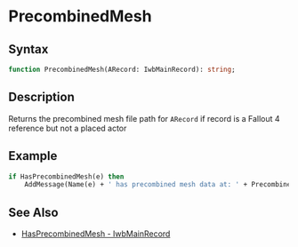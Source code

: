 # PrecombinedMesh

## Syntax

```pascal
function PrecombinedMesh(ARecord: IwbMainRecord): string;
```

## Description

Returns the precombined mesh file path for `ARecord` if record is a Fallout 4 reference but not a placed actor

## Example

```pascal
if HasPrecombinedMesh(e) then
	AddMessage(Name(e) + ' has precombined mesh data at: ' + PrecombinedMesh(e));
```

## See Also

- [HasPrecombinedMesh - IwbMainRecord](IwbMainRecord_HasPrecombinedMesh.md)
